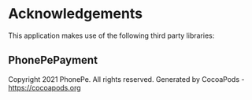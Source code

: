 # Acknowledgements
This application makes use of the following third party libraries:

## PhonePePayment

Copyright 2021 PhonePe. All rights reserved.
Generated by CocoaPods - https://cocoapods.org
